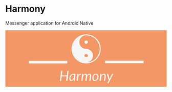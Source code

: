 # Harmony
Messenger application for Android Native

![alt text](https://github.com/AntonRolin/Harmony/blob/master/app/src/main/res/drawable/logo.png)
